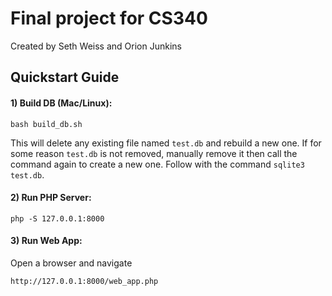 # Final project for CS340

Created by Seth Weiss and Orion Junkins

## Quickstart Guide
#### 1) Build DB (Mac/Linux):

```
bash build_db.sh
```

This will delete any existing file named `test.db` and rebuild a new one.
If for some reason `test.db` is not removed, manually remove it then call the command again to create a new one. 
Follow with the command `sqlite3 test.db`.

#### 2) Run PHP Server:
```
php -S 127.0.0.1:8000
```

#### 3) Run Web App:
Open a browser and navigate
```
http://127.0.0.1:8000/web_app.php
```